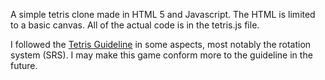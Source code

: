 A simple tetris clone made in HTML 5 and Javascript.
The HTML is limited to a basic canvas. All of the actual code is in the tetris.js file.

I followed the [Tetris Guideline](http://tetris.wikia.com/wiki/Tetris_Guideline) in some aspects, most notably the rotation system (SRS). I may make this game conform more to the guideline in the future.
